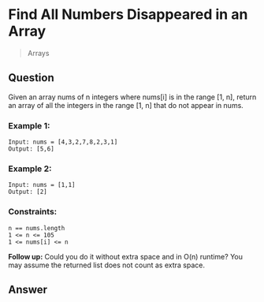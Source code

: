 # Find All Numbers Disappeared in an Array
> Arrays

## Question

Given an array nums of n integers where nums[i] is in the range [1, n], return an array of all the integers in the range [1, n] that do not appear in nums.

### Example 1:
```
Input: nums = [4,3,2,7,8,2,3,1]
Output: [5,6]
```

### Example 2:
```
Input: nums = [1,1]
Output: [2]
```

### Constraints:
```
n == nums.length
1 <= n <= 105
1 <= nums[i] <= n
```

__Follow up:__ Could you do it without extra space and in O(n) runtime? You may assume the returned list does not count as extra space.

## Answer


